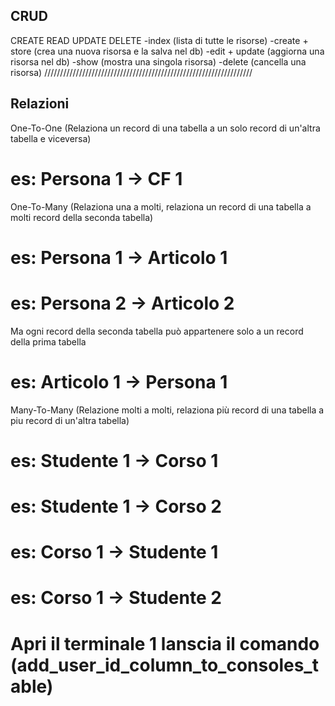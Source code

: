 ## CRUD
CREATE READ UPDATE DELETE
-index (lista di tutte le risorse)
-create + store (crea una nuova risorsa e la salva nel db)
-edit + update (aggiorna una risorsa nel db)
-show (mostra una singola risorsa)
-delete (cancella una risorsa)
//////////////////////////////////////////////////////////////////
## Relazioni

One-To-One (Relaziona un record di una tabella a un solo record di un'altra tabella e viceversa)
# es: Persona 1 -> CF 1

One-To-Many (Relaziona una a molti, relaziona un record di una tabella a molti record della seconda tabella)
# es: Persona 1 -> Articolo 1
# es: Persona 2 -> Articolo 2
Ma ogni record della seconda tabella può appartenere solo a un record della prima tabella
# es: Articolo 1 -> Persona 1

Many-To-Many (Relazione molti a molti, relaziona più record di una tabella a piu record di un'altra tabella)
# es: Studente 1 -> Corso 1
# es: Studente 1 -> Corso 2
# es: Corso 1 -> Studente 1
# es: Corso 1 -> Studente 2

# Apri il terminale 1 lanscia il comando (add_user_id_column_to_consoles_table)
